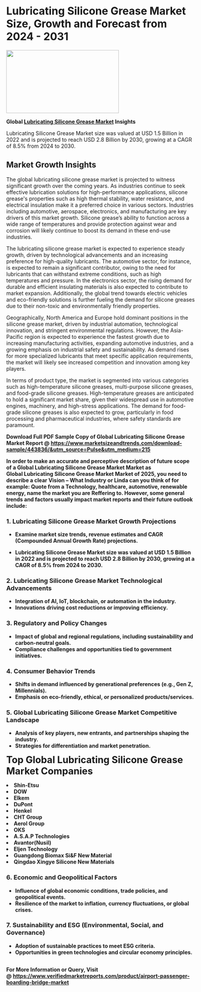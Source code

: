 <H1>Lubricating Silicone Grease Market Size, Growth and Forecast from 2024 - 2031</H1><img class="aligncenter size-medium wp-image-584254" src="https://thirdeyenews.in/wp-content/uploads/2024/09/Global-Market-Research-300x168.jpeg" alt="" width="300" height="168" /><p><strong>Global&nbsp;<a href="https://www.marketsizeandtrends.com/download-sample/443836/&amp;utm_source=Pulse&amp;utm_medium=215">Lubricating Silicone Grease Market</a> Insights</strong></p><p>Lubricating Silicone Grease Market size was valued at USD 1.5 Billion in 2022 and is projected to reach USD 2.8 Billion by 2030, growing at a CAGR of 8.5% from 2024 to 2030.</p><p><h2>Market Growth Insights</h2> <p>The global lubricating silicone grease market is projected to witness significant growth over the coming years. As industries continue to seek effective lubrication solutions for high-performance applications, silicone grease's properties such as high thermal stability, water resistance, and electrical insulation make it a preferred choice in various sectors. Industries including automotive, aerospace, electronics, and manufacturing are key drivers of this market growth. Silicone grease’s ability to function across a wide range of temperatures and provide protection against wear and corrosion will likely continue to boost its demand in these end-use industries.</p> <p><strong></strong></p> <p>The lubricating silicone grease market is expected to experience steady growth, driven by technological advancements and an increasing preference for high-quality lubricants. The automotive sector, for instance, is expected to remain a significant contributor, owing to the need for lubricants that can withstand extreme conditions, such as high temperatures and pressure. In the electronics sector, the rising demand for durable and efficient insulating materials is also expected to contribute to market expansion. Additionally, the global trend towards electric vehicles and eco-friendly solutions is further fueling the demand for silicone greases due to their non-toxic and environmentally friendly properties.</p> <p>Geographically, North America and Europe hold dominant positions in the silicone grease market, driven by industrial automation, technological innovation, and stringent environmental regulations. However, the Asia-Pacific region is expected to experience the fastest growth due to increasing manufacturing activities, expanding automotive industries, and a growing emphasis on industrial safety and sustainability. As demand rises for more specialized lubricants that meet specific application requirements, the market will likely see increased competition and innovation among key players.</p> <p>In terms of product type, the market is segmented into various categories such as high-temperature silicone greases, multi-purpose silicone greases, and food-grade silicone greases. High-temperature greases are anticipated to hold a significant market share, given their widespread use in automotive engines, machinery, and high-stress applications. The demand for food-grade silicone greases is also expected to grow, particularly in food processing and pharmaceutical industries, where safety standards are paramount.</p> <p><strong></p><p><span class=""><strong>Download Full PDF Sample Copy of Global Lubricating Silicone Grease Market Report</strong> @ <a href="https://www.marketsizeandtrends.com/download-sample/443836/&amp;utm_source=Pulse&amp;utm_medium=215" target="_blank">https://www.marketsizeandtrends.com/download-sample/443836/&amp;utm_source=Pulse&amp;utm_medium=215</a></span></p><p>In order to make an accurate and perceptive description of future scope of a Global&nbsp;Lubricating Silicone Grease Market Market as Global&nbsp;Lubricating Silicone Grease Market Market of 2025, you need to describe a clear Vision &ndash; What Industry or Linda can you think of for example: Quote from a Technology, healthcare, automotive, renewable energy, name the market you are Reffering to. However, some general trends and factors usually impact market reports and their future outlook include:</p><h3>1.&nbsp;<strong>Lubricating Silicone Grease Market Growth Projections</strong></h3><ul><li>Examine market size trends, revenue estimates and CAGR (Compounded Annual Growth Rate) projections.</li><li><p>Lubricating Silicone Grease Market size was valued at USD 1.5 Billion in 2022 and is projected to reach USD 2.8 Billion by 2030, growing at a CAGR of 8.5% from 2024 to 2030.</p></li></ul><h3>2.&nbsp;<strong>Lubricating Silicone Grease Market Technological Advancements</strong></h3><ul><li>Integration of AI, IoT, blockchain, or automation in the industry.</li><li>Innovations driving cost reductions or improving efficiency.</li></ul><h3>3.&nbsp;<strong>Regulatory and Policy Changes</strong></h3><ul><li>Impact of global and regional regulations, including sustainability and carbon-neutral goals.</li><li>Compliance challenges and opportunities tied to government initiatives.</li></ul><h3>4.&nbsp;<strong>Consumer Behavior Trends</strong></h3><ul><li>Shifts in demand influenced by generational preferences (e.g., Gen Z, Millennials).</li><li>Emphasis on eco-friendly, ethical, or personalized products/services.</li></ul><h3>5.&nbsp;<strong>Global Lubricating Silicone Grease Market Competitive Landscape</strong></h3><ul><li>Analysis of key players, new entrants, and partnerships shaping the industry.</li><li>Strategies for differentiation and market penetration.</li></ul><p data-pm-slice="1 1 []"><span style="color: inherit; font-family: inherit; font-size: 25px;">Top Global Lubricating Silicone Grease Market Companies</span></p><div class="" data-test-id=""><p><li>Shin-Etsu</li><li> DOW</li><li> Elkem</li><li> DuPont</li><li> Henkel</li><li> CHT Group</li><li> Aerol Group</li><li> OKS</li><li> A.S.A.P Technologies</li><li> Avantor(Nusil)</li><li> Eljen Technology</li><li> Guangdong Biomax Si&F New Material</li><li> Qingdao Xingye Silicone New Materials</li></p></div><h3>6.&nbsp;<strong>Economic and Geopolitical Factors</strong></h3><ul><li>Influence of global economic conditions, trade policies, and geopolitical events.</li><li>Resilience of the market to inflation, currency fluctuations, or global crises.</li></ul><h3>7.&nbsp;<strong>Sustainability and ESG (Environmental, Social, and Governance)</strong></h3><ul><li>Adoption of sustainable practices to meet ESG criteria.</li><li>Opportunities in green technologies and circular economy principles.</li></ul><h2><strong style="font-size: 14px;">For More Information or Query, Visit @&nbsp;</strong><a style="background-color: #ffffff; font-size: 14px;" href="https://www.marketsizeandtrends.com/report/lubricating-silicone-grease-market/" target="_blank">https://www.verifiedmarketreports.com/product/airport-passenger-boarding-bridge-market</a></h2>
